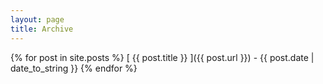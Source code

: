 ```yaml
---
layout: page
title: Archive
---
```


{% for post in site.posts %}
  [ {{ post.title }} ]({{ post.url }}) - {{ post.date | date_to_string }}
{% endfor %}
